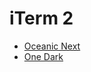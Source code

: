 # iTerm 2

- [Oceanic Next](https://github.com/wbinnssmith/base16-oceanic-next/tree/master/iterm2)
- [One Dark](https://github.com/anunez/one-dark-iterm)
